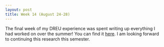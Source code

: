 ```yaml
---
layout: post
title: Week 14 (August 24-28)
---
```


The final week of my DREU experience was spent writing up everything I had worked on over the summer! You can find it [here](files/Beckwith_DREU_FinalReport.pdf). I am looking forward to continuing this research this semester. 